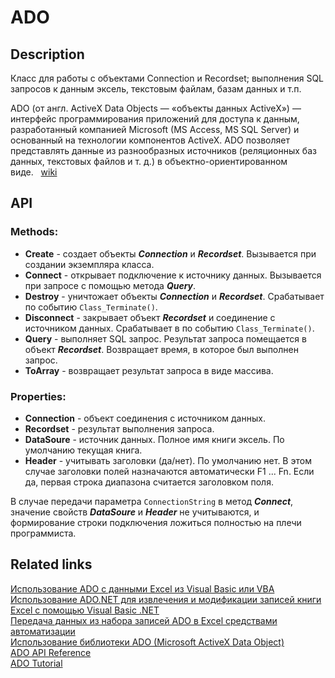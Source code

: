# ADO

## Description
Класс для работы с объектами Connection и Recordset; выполнения SQL запросов к данным эксель, текстовым файлам, базам данных и т.п.

ADO (от англ. ActiveX Data Objects — «объекты данных ActiveX») — интерфейс программирования приложений для доступа к данным, разработанный компанией Microsoft (MS Access, MS SQL Server) и основанный на технологии компонентов ActiveX. ADO позволяет представлять данные из разнообразных источников (реляционных баз данных, текстовых файлов и т. д.) в объектно-ориентированном виде.&nbsp;&nbsp;&nbsp;[wiki](http://ru.wikipedia.org/wiki/ADO)

## API
### Methods:
- **Create** - создает объекты **_Connection_** и **_Recordset_**. Вызывается при создании экземпляра класса.
- **Connect** - открывает подключение к источнику данных. Вызывается при запросе с помощью метода **_Query_**.
- **Destroy** - уничтожает объекты **_Connection_** и **_Recordset_**. Срабатывает по событию `Class_Terminate()`.
- **Disconnect** - закрывает объект **_Recordset_** и соединение с источником данных. Срабатывает в по событию `Class_Terminate()`.
- **Query** - выполняет SQL запрос. Результат запроса помещается в объект **_Recordset_**. Возвращает время, в которое был выполнен запрос.
- **ToArray** - возвращает результат запроса в виде массива.

### Properties:
- **Connection** - объект соединения с источником данных.
- **Recordset** - результат выполнения запроса.
- **DataSoure** - источник данных. Полное имя книги эксель. По умолчанию текущая книга.
- **Header** - учитывать заголовки (да/нет). По умолчанию нет. В этом случае заголовки полей назначаются автоматически F1 ... Fn. Если да, первая строка диапазона считается заголовком поля.

В случае передачи параметра `ConnectionString` в метод **_Connect_**, значение свойств **_DataSoure_** и **_Header_** не учитываются, и формирование строки подключения ложиться полностью на плечи программиста.

## Related links
[Использование ADO с данными Excel из Visual Basic или VBA](http://support.microsoft.com/kb/257819/ru)<br />
[Использование ADO.NET для извлечения и модификации записей книги Excel с помощью Visual Basic .NET](http://support.microsoft.com/kb/316934/ru)<br />
[Передача данных из набора записей ADO в Excel средствами автоматизации](http://support.microsoft.com/kb/246335/ru)<br />
[Использование библиотеки ADO (Microsoft ActiveX Data Object)](http://www.script-coding.com/ADO.html)<br />
<a href="http://msdn.microsoft.com/ru-ru/library/windows/desktop/ms678086(v=vs.85).aspx">ADO API Reference</a><br />
[ADO Tutorial](http://www.w3schools.com/ado/default.asp)<br />